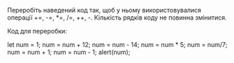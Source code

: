 Переробіть наведений код так, щоб у ньому використовувалися операції +=, -=, *=, /=, ++, -. Кількість рядків коду не повинна змінитися.

Код для переробки:

let num = 1;
num = num + 12;
num = num - 14;
num = num * 5;
num = num/7;
num = num + 1;
num = num - 1;
alert(num);
